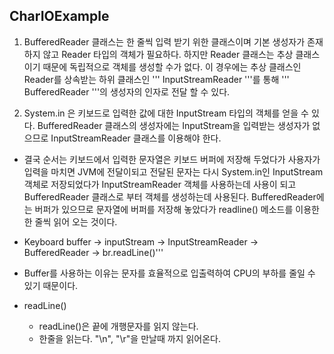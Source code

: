  ## CharIOExample
 
 
 1. BufferedReader 클래스는 한 줄씩 입력 받기 위한 클래스이며 기본 생성자가 존재하지 않고 Reader 타입의 객체가 필요하다. 하지만 Reader 클래스는 추상 클래스이기 때문에 독립적으로 객체를 생성할 수가 없다. 이 경우에는 추상 클래스인 Reader를 상속받는 하위 클래스인 ''' InputStreamReader '''를 통해 ''' BufferedReader '''의 생성자의 인자로 전달 할 수 있다.
  
 1. System.in 은 키보드로 입력한 값에 대한 InputStream 타입의 객체를 얻을 수 있다. BufferedReader 클래스의 생성자에는 InputStream을 입력받는 생성자가 없으므로 InputStreamReader 클래스를 이용해야 한다.
 
 *  결국 순서는 키보드에서 입력한 문자열은 키보드 버퍼에 저장해 두었다가 사용자가 입력을 마치면 JVM에 전달이되고 전달된 문자는 다시 System.in인 InputStream 객체로 저장되었다가 InputStreamReader 객체를 사용하는데 사용이 되고 BufferedReader 클래스로 부터 객체를 생성하는데 사용된다. BufferedReader에는 버퍼가 있으므로 문자열에 버퍼를 저장해 놓았다가 readline() 메소드를 이용한 한 줄씩 읽어 오는 것이다.
 * Keyboard buffer -> inputStream -> InputStreamReader -> BufferedReader -> br.readLine()'''
 
 * Buffer를 사용하는 이유는 문자를 효율적으로 입출력하여 CPU의 부하를 줄일 수 있기 때문이다.
 
 * readLine()
    * readLine()은 끝에 개행문자를 읽지 않는다.
    * 한줄을 읽는다. "\n", "\r"을 만날때 까지 읽어온다.
  
